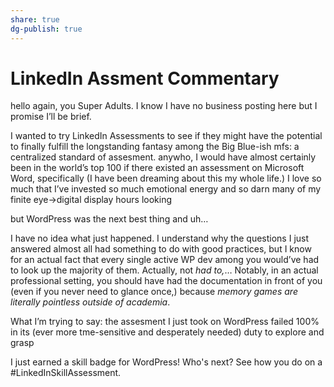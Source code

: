 ```yaml
---
share: true
dg-publish: true
---
```

# LinkedIn Assment Commentary

hello again, you Super Adults. I know I have no business posting here but I promise I’ll be brief.

I wanted to try LinkedIn Assessments to see if they might have the potential to finally fulfill the longstanding fantasy among the Big Blue-ish mfs: a centralized standard of assesment. anywho, I would have almost certainly been in the world’s top 100 if there existed an assessment on Microsoft Word, specifically (I have been dreaming about this my whole life.) I love so much that I’ve invested so much emotional energy and so darn many of my finite eye->digital display hours looking  

but WordPress was the next best thing and uh…

I have no idea what just happened. I understand why the questions I just answered almost all had something to do with good practices, but I know for an actual fact that every single active WP dev among you would’ve had to look up the majority of them. Actually, not *had to,*… Notably, in an actual professional setting, you should have had the documentation in front of you (even if you never need to glance once,) because *memory games are literally pointless outside of academia*.

What I’m trying to say: the assesment I just took on WordPress failed 100% in its (ever more tme-sensitive and desperately needed) duty to explore and grasp 

I just earned a skill badge for WordPress! Who's next? See how you do on a #LinkedInSkillAssessment.